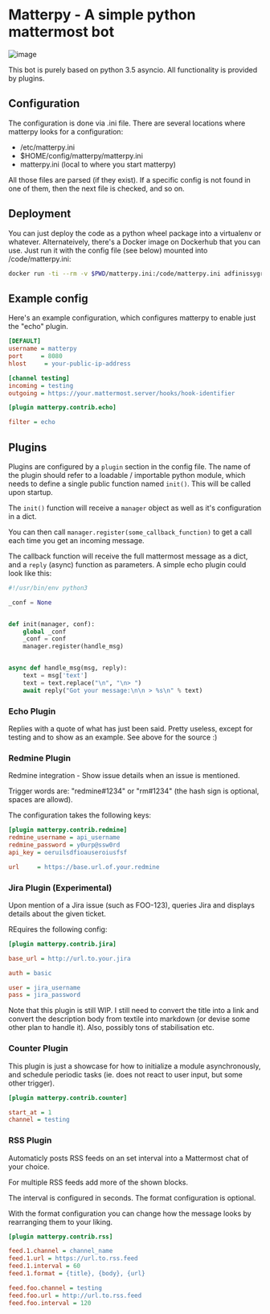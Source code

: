 # Matterpy - A simple python mattermost bot

![image](https://img.shields.io/github/license/adfinis-sygroup/matterpy.svg?maxAge=2592000)

This bot is purely based on python 3.5 asyncio. All functionality is
provided by plugins.

## Configuration

The configuration is done via .ini file. There are several locations
where matterpy looks for a configuration:

  - /etc/matterpy.ini
  - $HOME/config/matterpy/matterpy.ini
  - matterpy.ini (local to where you start matterpy)

All those files are parsed (if they exist). If a specific config is not
found in one of them, then the next file is checked, and so on.

## Deployment

You can just deploy the code as a python wheel package into a virtualenv
or whatever. Alternateively, there's a Docker image on Dockerhub that
you can use. Just run it with the config file (see below) mounted into
/code/matterpy.ini:

```bash
docker run -ti --rm -v $PWD/matterpy.ini:/code/matterpy.ini adfinissygroup/matterpy
```

## Example config

Here's an example configuration, which configures matterpy to enable
just the "echo" plugin.

```ini
[DEFAULT]
username = matterpy
port     = 8080
hlost     = your-public-ip-address

[channel testing]
incoming = testing
outgoing = https://your.mattermost.server/hooks/hook-identifier

[plugin matterpy.contrib.echo]

filter = echo
```

## Plugins

Plugins are configured by a `plugin` section in the config file. The
name of the plugin should refer to a loadable / importable python
module, which needs to define a single public function named `init()`.
This will be called upon startup.

The `init()` function will receive a `manager` object as well as it's
configuration in a dict.

You can then call `manager.register(some_callback_function)` to get a
call each time you get an incoming message.

The callback function will receive the full mattermost message as a
dict, and a `reply` (async) function as parameters. A simple echo plugin
could look like this:

```python
#!/usr/bin/env python3

_conf = None


def init(manager, conf):
    global _conf
    _conf = conf
    manager.register(handle_msg)


async def handle_msg(msg, reply):
    text = msg['text']
    text = text.replace("\n", "\n> ")
    await reply("Got your message:\n\n > %s\n" % text)
```

### Echo Plugin

Replies with a quote of what has just been said. Pretty useless, except
for testing and to show as an example. See above for the source :)

### Redmine Plugin

Redmine integration - Show issue details when an issue is mentioned.

Trigger words are: "redmine\#1234" or "rm\#1234" (the hash sign is
optional, spaces are allowd).

The configuration takes the following keys:

```ini
[plugin matterpy.contrib.redmine]
redmine_username = api_username
redmine_password = y0urp@ssw0rd
api_key = oeruilsdfioauseroiusfsf

url     = https://base.url.of.your.redmine
```

### Jira Plugin (Experimental)

Upon mention of a Jira issue (such as FOO-123), queries Jira and
displays details about the given ticket.

REquires the following config:

```ini
[plugin matterpy.contrib.jira]

base_url = http://url.to.your.jira

auth = basic

user = jira_username
pass = jira_password
```

Note that this plugin is still WIP. I still need to convert the title
into a link and convert the description body from textile into markdown
(or devise some other plan to handle it). Also, possibly tons of
stabilisation etc.

### Counter Plugin

This plugin is just a showcase for how to initialize a module
asynchronously, and schedule periodic tasks (ie. does not react to user
input, but some other trigger).

```ini
[plugin matterpy.contrib.counter]

start_at = 1
channel = testing
```

### RSS Plugin

Automaticly posts RSS feeds on an set interval into a Mattermost chat of
your choice.

For multiple RSS feeds add more of the shown blocks.

The interval is configured in seconds. The format configuration is
optional.

With the format configuration you can change how the message looks by
rearranging them to your liking.

```ini
[plugin matterpy.contrib.rss]

feed.1.channel = channel_name
feed.1.url = https://url.to.rss.feed
feed.1.interval = 60
feed.1.format = {title}, {body}, {url}

feed.foo.channel = testing
feed.foo.url = http://url.to.rss.feed
feed.foo.interval = 120
```
